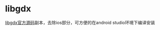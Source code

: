 # libgdx
[libgdx官方源码][1]副本，去除ios部分，可方便的在android studio环境下编译安装

[1]:https://github.com/libgdx/libgdx
